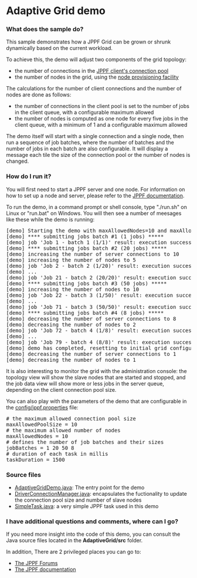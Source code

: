 # Adaptive Grid demo

<h3>What does the sample do?</h3>
<p>This sample demonstrates how a JPPF Grid can be grown or shrunk dynamically based on the current workload.
<p>To achieve this, the demo will adjust two components of the grid topology:
<ul class="samplesList">
  <li>the number of connections in the <a href="https://www.jppf.org/doc/6.3/index.php?title=Connection_pools">JPPF client's connection pool</a></li>
  <li>the number of nodes in the grid, using the <a href="https://www.jppf.org/doc/6.3/index.php?title=Node_provisioning">node provisioning facility</a></li>
</ul>
<p>The calculations for the number of client connections and the number of nodes are done as follows:
<ul class="samplesList">
  <li>the number of connections in the client pool is set to the number of jobs in the client queue, with a configurable maximum allowed</li>
  <li>the number of nodes is computed as one node for every five jobs in the client queue, with a minimum of 1 and a configurable maximum allowed</li>
</ul>
<p>The demo itself will start with a single connection and a single node, then run a sequence of job batches, where the number of batches and the number of jobs in each batch are also configurable.
It will display a message each tile the size of the connection pool or the number of nodes is changed.

<h3>How do I run it?</h3>
<p>You will first need to start a JPPF server and one node. For information on how to set up a node and server, please refer to the <a href="https://www.jppf.org/doc/6.3/index.php?title=Introduction">JPPF documentation</a>.
<p>To run the demo, in a command prompt or shell console, type "./run.sh" on Linux or "run.bat" on Windows. You will then see a number of meesages like these while the demo is running:</p>

<pre class="prettyprint lang-txt">
[demo] Starting the demo with maxAllowedNodes=10 and maxAllowedPoolSize=10
[demo] **** submitting jobs batch #1 (1 jobs) *****
[demo] job 'Job 1 - batch 1 (1/1)' result: execution successful
[demo] **** submitting jobs batch #2 (20 jobs) *****
[demo] increasing the number of server connections to 10
[demo] increasing the number of nodes to 5
[demo] job 'Job 2 - batch 2 (1/20)' result: execution successful
[demo] ...
[demo] job 'Job 21 - batch 2 (20/20)' result: execution successful
[demo] **** submitting jobs batch #3 (50 jobs) *****
[demo] increasing the number of nodes to 10
[demo] job 'Job 22 - batch 3 (1/50)' result: execution successful
[demo] ...
[demo] job 'Job 71 - batch 3 (50/50)' result: execution successful
[demo] **** submitting jobs batch #4 (8 jobs) *****
[demo] decreasing the number of server connections to 8
[demo] decreasing the number of nodes to 2
[demo] job 'Job 72 - batch 4 (1/8)' result: execution successful
[demo] ...
[demo] job 'Job 79 - batch 4 (8/8)' result: execution successful
[demo] demo has completed, resetting to initial grid configuration
[demo] decreasing the number of server connections to 1
[demo] decreasing the number of nodes to 1
</pre>
<p>It is also interesting to monitor the grid with the administration console: the topology view will show the slave nodes that are started and stopped,
and the job data view will show more or less jobs in the server queue, depending on the client connection pool size.
<p>You can also play with the parameters of the demo that are configurable in the <a href="target/tohtml/config/jppf.properties">config/jppf.properties</a> file:
<pre class="prettyprint lang-conf">
# the maximum allowed connection pool size
maxAllowedPoolSize = 10
# the maximum allowed number of nodes
maxAllowedNodes = 10
# defines the number of job batches and their sizes
jobBatches = 1 20 50 8
# duration of each task in millis
taskDuration = 1500
</pre>

<h3>Source files</h3>
<ul class="samplesList">
  <li><a href="target/tohtml/src/org/jppf/example/adaptivegrid/AdaptiveGridDemo.java">AdaptiveGridDemo.java</a>: The entry point for the demo</li>
  <li><a href="target/tohtml/src/org/jppf/example/adaptivegrid/DriverConnectionManager.java">DriverConnectionManager.java</a>: encapsulates the fuctionality to update the connection pool size and number of slave nodes</li>
  <li><a href="target/tohtml/src/org/jppf/example/adaptivegrid/SimpleTask.java">SimpleTask.java</a>: a very simple JPPF task used in this demo</li>
</ul>

<h3>I have additional questions and comments, where can I go?</h3>
<p>If you need more insight into the code of this demo, you can consult the Java source files located in the <b>AdaptiveGrid/src</b> folder.
<p>In addition, There are 2 privileged places you can go to:
<ul>
  <li><a href="https://www.jppf.org/forums">The JPPF Forums</a></li>
  <li><a href="https://www.jppf.org/doc/6.3/">The JPPF documentation</a></li>
</ul>

